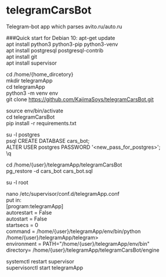 # telegramCarsBot
 Telegram-bot app which parses avito.ru/auto.ru

###Quick start for Debian 10:
apt-get update\
apt install python3 python3-pip python3-venv\
apt install postgresql postgresql-contrib\
apt install git\
apt install supervisor

cd /home/{home_dircetory}\
mkdir telegramApp\
cd telegramApp\
python3 -m venv env\
git clone https://github.com/KajimaSoys/telegramCarsBot.git

source env/bin/activate\
cd telegramCarsBot\
pip install -r requirements.txt

su -l postgres\
psql
CREATE DATABASE cars_bot;\
ALTER USER postgres PASSWORD '<new_pass_for_postgres>';\
\q

cd /home/{user}/telegramApp/telegramCarsBot\
pg_restore -d cars_bot cars_bot.sql

su -l root

nano /etc/supervisor/conf.d/telegramApp.conf\
put in:\
[program:telegramApp]\
autorestart = False\
autostart = False\
startsecs = 0\
command = /home/{user}/telegramApp/env/bin/python /home/{user}/telegramApp/telegram>\
environment = PATH="/home/{user}/telegramApp/env/bin"\
directory= /home/{user}/telegramApp/telegramCarsBot/engine

systemctl restart supervisor\
supervisorctl start telegramApp
